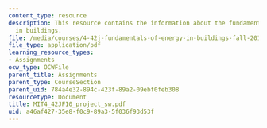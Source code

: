 ```yaml
---
content_type: resource
description: This resource contains the information about the fundamentals of energy
  in buildings.
file: /media/courses/4-42j-fundamentals-of-energy-in-buildings-fall-2010/a46af42735e8f0c989a35f036f93d53f_MIT4_42JF10_project_sw.pdf
file_type: application/pdf
learning_resource_types:
- Assignments
ocw_type: OCWFile
parent_title: Assignments
parent_type: CourseSection
parent_uid: 784a4e32-894c-423f-89a2-09ebf0feb308
resourcetype: Document
title: MIT4_42JF10_project_sw.pdf
uid: a46af427-35e8-f0c9-89a3-5f036f93d53f
---
```

